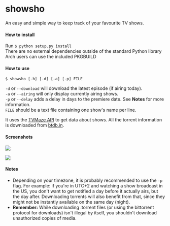 # showsho
An easy and simple way to keep track of your favourite TV shows.

#### How to install
Run `$ python setup.py install`   
There are no external dependencies outside of the standard Python library   
Arch users can use the included PKGBUILD

#### How to use
`$ showsho [-h] [-d] [-a] [-p] FILE`

`-d` or `--download` will download the latest episode (if airing today).  
`-a` or `--airing` will only display currently airing shows.  
`-p` or `--delay` adds a delay in days to the premiere date. See **Notes** for more information.  
`FILE` should be a text file containing one show's name per line.

It uses the [TVMaze API](http://www.tvmaze.com/api) to get data about shows.
All the torrent information is downloaded from [btdb.in](https://btdb.in).

#### Screenshots
![](https://s22.postimg.org/h546cqe01/2016_10_20_13_27_47.png)

![](https://s22.postimg.org/pbw64b42p/2016_10_20_13_28_40.png)

#### Notes
- Depending on your timezone, it is probably recommended to use the `-p` flag. For example: if you're in UTC+2 and watching a show broadcast in the US, you don't want to get notified a day before it actually airs, but the day after. Downloading torrents will also benefit from that, since they might not be instantly available on the same day (night).
- **Remember:** While downloading .torrent files (or using the bittorrent protocol for downloads) isn't illegal by itself, you shouldn't download unauthorized copies of media.
